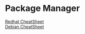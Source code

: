 # Package Manager
[Redhat CheatSheet](https://access.redhat.com/sites/default/files/attachments/rh_yum_cheatsheet_1214_jcs_print-1.pdf)</br>
[Debian CheatSheet](https://www.debian.org/doc/manuals/refcard/refcard)</br>
